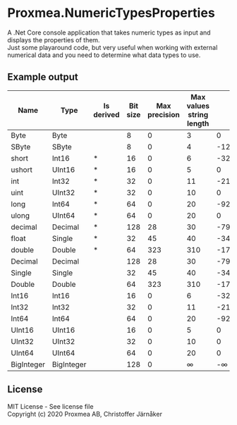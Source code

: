 

# Proxmea.NumericTypesProperties
A .Net Core console application that takes numeric types as input and displays the properties of them.  
Just some playaround code, but very useful when working with external numerical data and you need to determine what data types to use.

## Example output

 Name	|Type|	Is derived|	Bit size|	Max precision|	Max values string length|	Min value|	Max value 
|--|--|--|--|--|--|--|--|
Byte|Byte||8|0|3|0|255
SByte|SByte||8|0|4|-128|127
short|Int16|*|16|0|6|-32768|32767
ushort|UInt16|*|16|0|5|0|65535
int|Int32|*|32|0|11|-2147483648|2147483647
uint|UInt32|*|32|0|10|0|4294967295
long|Int64|*|64|0|20|-9223372036854770000|9223372036854770000
ulong|UInt64|*|64|0|20|0|18446744073709500000
decimal|Decimal|*|128|28|30|-79228162514264300000000000000|79228162514264300000000000000
float|Single|*|32|45|40|-340282346638528000000000000000000000000|340282346638528000000000000000000000000
double|Double|*|64|323|310|-179769313486231570814527423731704356798070567525844996598917476803157260780028538760589558632766878171540458953514382464234321326889464182768467546703537516986049910576551282076245490090389328944075868508455133942304583236903222948165808559332123348274797826204144723168738177180919299881250404026184124858368|179769313486231570814527423731704356798070567525844996598917476803157260780028538760589558632766878171540458953514382464234321326889464182768467546703537516986049910576551282076245490090389328944075868508455133942304583236903222948165808559332123348274797826204144723168738177180919299881250404026184124858368
Decimal|Decimal||128|28|30|-79228162514264300000000000000|79228162514264300000000000000
Single|Single||32|45|40|-340282346638528000000000000000000000000|340282346638528000000000000000000000000
Double|Double||64|323|310|-179769313486231570814527423731704356798070567525844996598917476803157260780028538760589558632766878171540458953514382464234321326889464182768467546703537516986049910576551282076245490090389328944075868508455133942304583236903222948165808559332123348274797826204144723168738177180919299881250404026184124858368|179769313486231570814527423731704356798070567525844996598917476803157260780028538760589558632766878171540458953514382464234321326889464182768467546703537516986049910576551282076245490090389328944075868508455133942304583236903222948165808559332123348274797826204144723168738177180919299881250404026184124858368
Int16|Int16||16|0|6|-32768|32767
Int32|Int32||32|0|11|-2147483648|2147483647
Int64|Int64||64|0|20|-9223372036854770000|9223372036854770000
UInt16|UInt16||16|0|5|0|65535
UInt32|UInt32||32|0|10|0|4294967295
UInt64|UInt64||64|0|20|0|18446744073709500000
BigInteger|BigInteger||128|0|∞|-∞|∞


## License
MIT License - See license file  
Copyright (c) 2020 Proxmea AB, Christoffer Järnåker